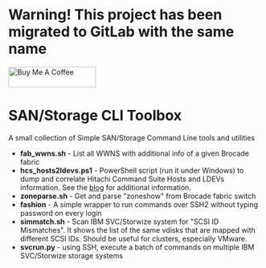 
# Warning! This project has been migrated to GitLab with the same name
<a href="https://www.buymeacoffee.com/mezantrop" target="_blank"><img src="https://cdn.buymeacoffee.com/buttons/default-orange.png" alt="Buy Me A Coffee" height="41" width="174"></a>
# SAN/Storage CLI Toolbox

A small collection of Simple SAN/Storage Command Line tools and utilities

* **fab_wwns.sh** - List all WWNS with additional info of a given Brocade fabric
* **hcs_hosts2ldevs.ps1** - PowerShell script (run it under Windows) to dump and correlate Hitachi Command Suite Hosts and LDEVs information. See the [blog](https://mezzantrop.wordpress.com/2016/11/30/fetching-data-from-hitachi-command-suite-with-hicommandcli-and-powershell/) for additional information.
* **zoneparse.sh** - Get and parse "zoneshow" from Brocade fabric switch
* **fashion** - A simple wrapper to run commands over SSH2 without typing password on every login
* **simmatch.sh** - Scan IBM SVC/Storwize system for "SCSI ID Mismatches". It shows the list of the same vdisks that are mapped with different SCSI IDs. Should be useful for clusters, especially VMware.
* **svcrun.py** - using SSH, execute a batch of commands on multiple IBM SVC/Storwize storage systems
